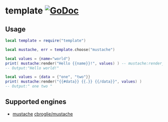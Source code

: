 # template [![GoDoc](https://pkg.go.dev/badge/github.com/luevano/mangal-lua-libs/template.svg)](https://pkg.go.dev/github.com/luevano/mangal-lua-libs/template)

## Usage

```lua
local template = require("template")

local mustache, err = template.choose("mustache")

local values = {name="world"}
print( mustache:render("Hello {{name}}!", values) ) -- mustache:render_file()
-- Output:"Hello world!"

local values = {data = {"one", "two"}}
print( mustache:render("{{#data}} {{.}} {{/data}}", values) )
-- Output:" one two "
```

## Supported engines

* [mustache](https://mustache.github.io/) [cbroglie/mustache](https://github.com/cbroglie/mustache)
